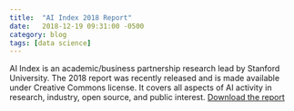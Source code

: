 ```yaml
---
title:  "AI Index 2018 Report"
date:   2018-12-19 09:31:00 -0500
category: blog 
tags: [data science] 
---
```


AI Index is an academic/business partnership research lead by Stanford University. The 2018 report was recently released and is made available under Creative Commons license. It covers all aspects of AI activity in research, industry, open source, and public interest.
[Download the report](http://cdn.aiindex.org/2018/AI%20Index%202018%20Annual%20Report.pdf)
